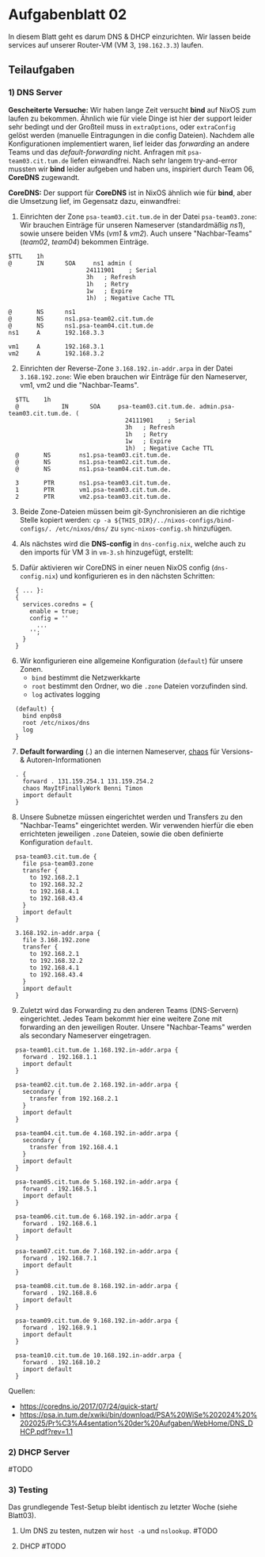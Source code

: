# Aufgabenblatt 02

In diesem Blatt geht es darum DNS & DHCP einzurichten. Wir lassen beide services auf unserer Router-VM (VM 3, `198.162.3.3`) laufen.

## Teilaufgaben

### 1) DNS Server
**Gescheiterte Versuche:**
Wir haben lange Zeit versucht **bind** auf NixOS zum laufen zu bekommen. Ähnlich wie für viele Dinge ist hier der support leider sehr bedingt und der Großteil muss in `extraOptions`, oder `extraConfig` gelöst werden (manuelle Eintragungen in die config Dateien).
Nachdem alle Konfigurationen implementiert waren, lief leider das *forwarding* an andere Teams und das *default-forwarding* nicht. Anfragen mit `psa-team03.cit.tum.de` liefen einwandfrei. Nach sehr langem try-and-error mussten wir **bind** leider aufgeben und haben uns, inspiriert durch Team 06, **CoreDNS** zugewandt.

**CoreDNS:**
Der support für **CoreDNS** ist in NixOS ähnlich wie für **bind**, aber die Umsetzung lief, im Gegensatz dazu, einwandfrei:

1. Einrichten der Zone `psa-team03.cit.tum.de` in der Datei `psa-team03.zone`:
   Wir brauchen Einträge für unseren Nameserver (standardmäßig *ns1*), sowie unsere beiden VMs (*vm1* & *vm2*). Auch unsere "Nachbar-Teams" (*team02*, *team04*) bekommen Einträge.
  ```psa-team03.zone
  $TTL    1h
  @       IN      SOA     ns1 admin (
                        24111901    ; Serial
                        3h   ; Refresh
                        1h   ; Retry
                        1w   ; Expire
                        1h)  ; Negative Cache TTL

  @       NS      ns1
  @       NS      ns1.psa-team02.cit.tum.de
  @       NS      ns1.psa-team04.cit.tum.de
  ns1     A       192.168.3.3

  vm1     A       192.168.3.1
  vm2     A       192.168.3.2
  ```

2. Einrichten der Reverse-Zone `3.168.192.in-addr.arpa` in der Datei `3.168.192.zone`:
   Wie eben brauchen wir Einträge für den Nameserver, vm1, vm2 und die "Nachbar-Teams".
```3.168.192.in-addr.arpa
  $TTL    1h
  @            IN      SOA     psa-team03.cit.tum.de. admin.psa-team03.cit.tum.de. (
                                 24111901    ; Serial
                                 3h   ; Refresh
                                 1h   ; Retry
                                 1w   ; Expire
                                 1h)  ; Negative Cache TTL
  @       NS        ns1.psa-team03.cit.tum.de.
  @       NS        ns1.psa-team02.cit.tum.de.
  @       NS        ns1.psa-team04.cit.tum.de.

  3       PTR       ns1.psa-team03.cit.tum.de.
  1       PTR       vm1.psa-team03.cit.tum.de.
  2       PTR       vm2.psa-team03.cit.tum.de.
  ```

3. Beide Zone-Dateien müssen beim git-Synchronisieren an die richtige Stelle kopiert werden: `cp -a ${THIS_DIR}/../nixos-configs/bind-configs/. /etc/nixos/dns/` zu `sync-nixos-config.sh` hinzufügen.

4. Als nächstes wird die **DNS-config** in `dns-config.nix`, welche auch zu den imports für VM 3 in `vm-3.sh` hinzugefügt, erstellt:

5. Dafür aktivieren wir CoreDNS in einer neuen NixOS config (`dns-config.nix`) und konfigurieren es in den nächsten Schritten:
```nixos
  { ... }:
  {
    services.coredns = {
      enable = true;
      config = ''
        ...
      '';
    }
  }
  ```

6. Wir konfigurieren eine allgemeine Konfiguration (`default`) für unsere Zonen.
   - `bind` bestimmt die Netzwerkkarte
   - `root` bestimmt den Ordner, wo die `.zone` Dateien vorzufinden sind.
   - `log` activates logging
```nixos
  (default) {
    bind enp0s8
    root /etc/nixos/dns
    log
  }
  ```

7. **Default forwarding** (.) an die internen Nameserver, [chaos](https://coredns.io/plugins/chaos/) für Versions- & Autoren-Informationen
```nixos
  . {
    forward . 131.159.254.1 131.159.254.2
    chaos MayItFinallyWork Benni Timon
    import default
  }
  ```

8. Unsere Subnetze müssen eingerichtet werden und Transfers zu den "Nachbar-Teams" eingerichtet werden. Wir verwenden hierfür die eben errichteten jeweiligen `.zone` Dateien, sowie die oben definierte Konfiguration `default`.
```nixos
  psa-team03.cit.tum.de {
    file psa-team03.zone
    transfer {
      to 192.168.2.1
      to 192.168.32.2
      to 192.168.4.1
      to 192.168.43.4
    }
    import default
  }

  3.168.192.in-addr.arpa {
    file 3.168.192.zone
    transfer {
      to 192.168.2.1
      to 192.168.32.2
      to 192.168.4.1
      to 192.168.43.4
    }
    import default
  }
  ```
  
9. Zuletzt wird das Forwarding zu den anderen Teams (DNS-Servern) eingerichtet. Jedes Team bekommt hier eine weitere Zone mit forwarding an den jeweiligen Router. Unsere "Nachbar-Teams" werden als secondary Nameserver eingetragen.
```nixos
  psa-team01.cit.tum.de 1.168.192.in-addr.arpa {
    forward . 192.168.1.1
    import default
  }

  psa-team02.cit.tum.de 2.168.192.in-addr.arpa {
    secondary {
      transfer from 192.168.2.1
    }
    import default
  }

  psa-team04.cit.tum.de 4.168.192.in-addr.arpa {
    secondary {
      transfer from 192.168.4.1
    }
    import default
  }

  psa-team05.cit.tum.de 5.168.192.in-addr.arpa {
    forward . 192.168.5.1
    import default
  }

  psa-team06.cit.tum.de 6.168.192.in-addr.arpa {
    forward . 192.168.6.1
    import default
  }

  psa-team07.cit.tum.de 7.168.192.in-addr.arpa {
    forward . 192.168.7.1
    import default
  }

  psa-team08.cit.tum.de 8.168.192.in-addr.arpa {
    forward . 192.168.8.6
    import default
  }

  psa-team09.cit.tum.de 9.168.192.in-addr.arpa {
    forward . 192.168.9.1
    import default
  }

  psa-team10.cit.tum.de 10.168.192.in-addr.arpa {
    forward . 192.168.10.2
    import default
  }
  ```

Quellen:
- https://coredns.io/2017/07/24/quick-start/
- https://psa.in.tum.de/xwiki/bin/download/PSA%20WiSe%202024%20%202025/Pr%C3%A4sentation%20der%20Aufgaben/WebHome/DNS_DHCP.pdf?rev=1.1

### 2) DHCP Server

#TODO

### 3) Testing

Das grundlegende Test-Setup bleibt identisch zu letzter Woche (siehe Blatt03).

1. Um DNS zu testen, nutzen wir `host -a` und `nslookup`. #TODO

2. DHCP #TODO
